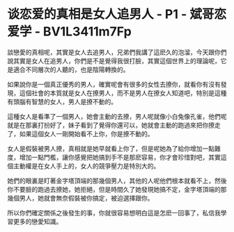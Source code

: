 # 谈恋爱的真相是女人追男人 - P1 - 斌哥恋爱学 - BV1L3411m7Fp

談戀愛的真相呢，其實是女人去追男人，兄弟們我講了這麽久的泡溜，今天跟你們說其實是女人在追男人，你們是不是覺得我很打臉，其實這個世界上的理論呢，它是適合不同層次的人聽的，也是陰陽轉換的。

如果說你是一個真正優秀的男人，確實呢會有很多的女性去撩你，就看你有沒有發現，這個社會的本質就是女人在撩男人，而不是男人在撩女人知道吧，特別是這種有頭腦有智慧的女人，男人是撩不動的。

這種女人是看準了一個男人，她會主動的去撩，男人呢就像小白兔像孔雀，他們呢就是在那裏打扮好了，妹子看到了覺得你還可以，她就會主動的跑過來把你撩走了，如果這個女人一剛開始看不上你，你是撩不動的。

女人是假裝被男人撩，真相就是她早就看上你了，但是呢她為了給你增加一點難度，增加一點門檻，讓你感覺把她搞到手不是那麽容易，你才會珍惜對吧，其實這個主動權是在女人手上的，女人的競爭壓力是特別大的。

她們的眼裏是盯著金字塔頂端的那幾個男人，其他的人呢他們根本就看不上，然後你不要臉的跑過去撩她，她拒絕，但是時間久了她發現她搞不定，金字塔頂端的那幾個男人，她就會無奈假裝被你搞定，被迫選擇跟你。

所以你們確定關係之後發生的事，你就很容易想明白這是怎麽一回事了，私信我學習更多的戀愛知識。